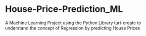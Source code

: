# House-Price-Prediction_ML
A Machine Learning Project using the Python Library turi-create to understand the concept of Regression by predicting House Prices
